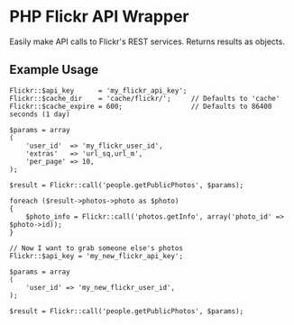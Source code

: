 # PHP Flickr API Wrapper

Easily make API calls to Flickr's REST services. Returns results as objects.

## Example Usage

	Flickr::$api_key      = 'my_flickr_api_key';
	Flickr::$cache_dir    = 'cache/flickr/';     // Defaults to 'cache'
	Flickr::$cache_expire = 600;                 // Defaults to 86400 seconds (1 day)
	
	$params = array
	(
		'user_id'  => 'my_flickr_user_id',
		'extras'   => 'url_sq,url_m',
		'per_page' => 10,
	);
	
	$result = Flickr::call('people.getPublicPhotos', $params);
	
	foreach ($result->photos->photo as $photo)
	{
		$photo_info = Flickr::call('photos.getInfo', array('photo_id' => $photo->id));
	}
	
	// Now I want to grab someone else's photos
	Flickr::$api_key = 'my_new_flickr_api_key';
	
	$params = array
	(
		'user_id' => 'my_new_flickr_user_id',
	);
	
	$result = Flickr::call('people.getPublicPhotos', $params);